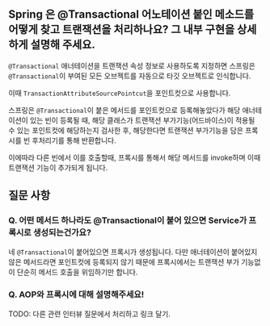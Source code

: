 ## Spring 은 @Transactional 어노테이션 붙인 메소드를 어떻게 찾고 트랜잭션을 처리하나요? 그 내부 구현을 상세하게 설명해 주세요.

`@Transactional` 애너테이션을 트랜잭션 속성 정보로 사용하도록 지정하면 스프링은 `@Transactional`이 부여된 모든 오브젝트를 자동으로 타깃 오브젝트로 인식합니다.

이때 `TransactionAttributeSourcePointcut`을 포인트컷으로 사용합니다.

스프링은 `@Transactional`이 붙은 메서드를 포인트컷으로 등록해놓았다가 해당 애너테이션이 있는 빈이 등록될 때, 해당 클래스가 트랜잭션 부가기능(어드바이스)이 적용될 수 있는 포인트컷에
해당하는지 검사한 후, 해당한다면 트랜잭션 부가기능을 담은 프록시를 빈 후처리기를 통해 반환합니다.

이에따라 다른 빈에서 이를 호출할때, 프록시를 통해서 해당 메서드를 invoke하며 이때 트랜잭션 기능이 추가되게 됩니다.

## 질문 사항

### Q. 어떤 메서드 하나라도 @Transactional이 붙어 있으면 Service가 프록시로 생성되는건가요?

네 `@Transactional`이 붙어있으면 프록시가 생성됩니다. 다만 애너테이션이 붙어있지 않은 메서드라면 포인트컷에 등록되지 않기 때문에 프록시에서는 트랜잭션 부가 기능없이 단순히 메서드 호출을 위임하기만 합니다.


### Q. AOP와 프록시에 대해 설명해주세요!

TODO: 다른 관련 인터뷰 질문에서 처리하고 링크 달기.

